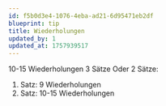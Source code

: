 ```yaml
---
id: f5b0d3e4-1076-4eba-ad21-6d95471eb2df
blueprint: tip
title: Wiederholungen
updated_by: 1
updated_at: 1757939517
---
```

10-15 Wiederholungen 3 Sätze
Oder 2 Sätze:

1. Satz: 9 Wiederholungen
2. Satz: 10-15 Wiederholungen